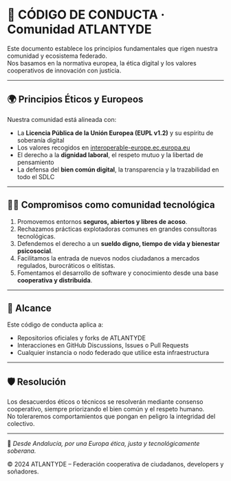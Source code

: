 
# 🤝 CÓDIGO DE CONDUCTA · Comunidad ATLANTYDE

Este documento establece los principios fundamentales que rigen nuestra comunidad y ecosistema federado.  
Nos basamos en la normativa europea, la ética digital y los valores cooperativos de innovación con justicia.

---

## 🌍 Principios Éticos y Europeos

Nuestra comunidad está alineada con:

- La **Licencia Pública de la Unión Europea (EUPL v1.2)** y su espíritu de soberanía digital
- Los valores recogidos en [interoperable-europe.ec.europa.eu](https://interoperable-europe.ec.europa.eu/collection/eupl)
- El derecho a la **dignidad laboral**, el respeto mutuo y la libertad de pensamiento
- La defensa del **bien común digital**, la transparencia y la trazabilidad en todo el SDLC

---

## 🧑‍💻 Compromisos como comunidad tecnológica

1. Promovemos entornos **seguros, abiertos y libres de acoso**.
2. Rechazamos prácticas explotadoras comunes en grandes consultoras tecnológicas.
3. Defendemos el derecho a un **sueldo digno, tiempo de vida y bienestar psicosocial**.
4. Facilitamos la entrada de nuevos nodos ciudadanos a mercados regulados, burocráticos o elitistas.
5. Fomentamos el desarrollo de software y conocimiento desde una base **cooperativa y distribuida**.

---

## 🤲 Alcance

Este código de conducta aplica a:

- Repositorios oficiales y forks de ATLANTYDE
- Interacciones en GitHub Discussions, Issues o Pull Requests
- Cualquier instancia o nodo federado que utilice esta infraestructura

---

## 🛡️ Resolución

Los desacuerdos éticos o técnicos se resolverán mediante consenso cooperativo, siempre priorizando el bien común y el respeto humano.  
No toleraremos comportamientos que pongan en peligro la integridad del colectivo.

---

📌 *Desde Andalucía, por una Europa ética, justa y tecnológicamente soberana.*

© 2024 ATLANTYDE – Federación cooperativa de ciudadanos, developers y soñadores.

